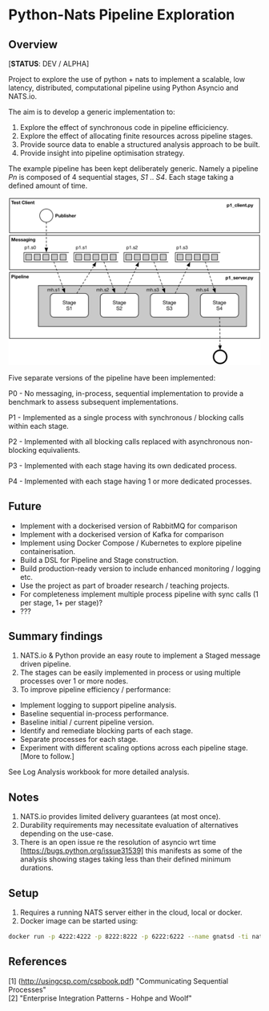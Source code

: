 # Python-Nats Pipeline Exploration

## Overview

[**STATUS**: DEV / ALPHA]

Project to explore the use of python + nats to implement a scalable, low latency, distributed, computational pipeline 
using Python Asyncio and NATS.io. 

The aim is to develop a generic implementation to:

1. Explore the effect of synchronous code in pipeline efficiciency.
2. Explore the effect of allocating finite resources across pipeline stages.
3. Provide source data to enable a structured analysis approach to be built.
4. Provide insight into pipeline optimisation strategy.

The example pipeline has been kept deliberately generic.  Namely a pipeline _Pn_ is composed of 4 sequential stages, 
_S1_ .. _S4_.  Each stage taking a defined amount of time.

![Pipeline](./images/Pipeline.png)

Five separate versions of the pipeline have been implemented:

P0 - No messaging, in-process, sequential implementation to provide a benchmark to assess subsequent implementations.

P1 - Implemented as a single process with synchronous / blocking calls within each stage.

P2 - Implemented with all blocking calls replaced with asynchronous non-blocking equivalients. 

P3 - Implemented with each stage having its own dedicated process.

P4 - Implemented with each stage having 1 or more dedicated processes.

## Future

* Implement with a dockerised version of RabbitMQ for comparison
* Implement with a dockerised version of Kafka for comparison
* Implement using Docker Compose / Kubernetes to explore pipeline containerisation.
* Build a DSL for Pipeline and Stage construction.
* Build production-ready version to include enhanced monitoring / logging etc. 
* Use the project as part of broader research / teaching projects.
* For completeness implement multiple process pipeline with sync calls (1 per stage, 1+ per stage)?
* ???

## Summary findings

1. NATS.io & Python provide an easy route to implement a Staged message driven pipeline.
2. The stages can be easily implemented in process or using multiple processes over 1 or more nodes.
3. To improve pipeline efficiency / performance:
- Implement logging to support pipeline analysis.
- Baseline sequential in-process performance.
- Baseline initial / current pipeline version.
- Identify and remediate blocking parts of each stage.
- Separate processes for each stage.
- Experiment with different scaling options across each pipeline stage.  [More to follow.]

See Log Analysis workbook for more detailed analysis.

## Notes
1. NATS.io provides limited delivery guarantees (at most once).
2. Durability requirements may necessitate evaluation of alternatives depending on the use-case.
3. There is an open issue re the resolution of asyncio wrt time [https://bugs.python.org/issue31539]
this manifests as some of the analysis showing stages taking less than their defined minimum durations.

## Setup
1. Requires a running NATS server either in the cloud, local or docker.
2. Docker image can be started using:

```bash
docker run -p 4222:4222 -p 8222:8222 -p 6222:6222 --name gnatsd -ti nats:latest
``` 

## References
[1] (http://usingcsp.com/cspbook.pdf) "Communicating Sequential Processes"   
[2] "Enterprise Integration Patterns - Hohpe and Woolf"
 
